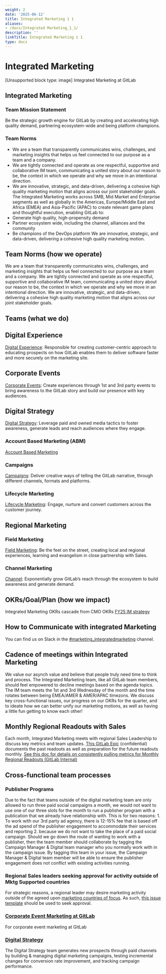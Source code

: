 ```yaml
---
weight: 2
date: '2025-06-12'
title: Integrated Marketing 1 1
aliases:
- /docs/Integrated Marketing_1_1/
description: ''
linkTitle: Integrated Marketing 1 1
type: docs
---
```


# Integrated Marketing

[Unsupported block type: image]
Integrated Marketing at GitLab
## Integrated Marketing
### Team Mission Statement
Be the strategic growth engine for GitLab by creating and accelerating high quality demand, partnering ecosystem-wide and being platform champions.
### Team Norms
- We are a team that transparently communicates wins, challenges, and marketing insights that helps us feel connected to our purpose as a team and a company.
- We are tightly connected and operate as one respectful, supportive and collaborative IM team, communicating a united story about our reason to be, the context in which we operate and why we move in an intentional direction.
- We are innovative, strategic, and data-driven, delivering a cohesive high quality marketing motion that aligns across our joint stakeholder goals.
The Integrated Marketing works across SMB, Mid Market and Enterprise segments as well as globally in the Americas, Europe/Middle East and Africa (EMEA) and Asia-Pacific (APAC) to create relevant game plans and thoughtful execution, enabling GitLab to:
- Generate high quality, high-propensity demand
- Partner ecosystem wide, including the channel, alliances and the community
- Be champions of the DevOps platform
We are innovative, strategic, and data-driven, delivering a cohesive high quality marketing motion.
## Team Norms (how we operate)
We are a team that transparently communicates wins, challenges, and marketing insights that helps us feel connected to our purpose as a team and a company.
We are tightly connected and operate as one respectful, supportive and collaborative IM team, communicating a united story about our reason to be, the context in which we operate and why we move in an intentional direction.
We are innovative, strategic, and data-driven, delivering a cohesive high quality marketing motion that aligns across our joint stakeholder goals.
## Teams (what we do)
## Digital Experience
[Digital Experience](https://handbook.gitlab.com/handbook/marketing/digital-experience/): Responsible for creating customer-centric approach to educating prospects on how GitLab enables them to deliver software faster and more securely on the marketing site.
## Corporate Events
[Corporate Events](https://handbook.gitlab.com/handbook/marketing/integrated-marketing/corporate-events/): Create experiences through 1st and 3rd party events to bring awareness to the GitLab story and build our presence with key audiences.
## Digital Strategy
[Digital Strategy](https://handbook.gitlab.com/handbook/marketing/integrated-marketing/digital-strategy/): Leverage paid and owned media tactics to foster awareness, generate leads and reach audiences where they engage.
### Account Based Marketing (ABM)
[Account Based Marketing](https://handbook.gitlab.com/handbook/marketing/account-based-marketing/)
### Campaigns
[Campaigns](https://handbook.gitlab.com/handbook/marketing/demand-generation/campaigns/): Deliver creative ways of telling the GitLab narrative, through different channels, formats and platforms.
### Lifecycle Marketing
[Lifecycle Marketing](https://handbook.gitlab.com/handbook/marketing/lifecycle-marketing/): Engage, nurture and convert customers across the customer journey.
## Regional Marketing
### Field Marketing
[Field Marketing](https://handbook.gitlab.com/handbook/marketing/field-marketing/): Be the feet on the street, creating local and regional experiences, learning and evangelism in close partnership with Sales.
### Channel Marketing
[Channel](https://handbook.gitlab.com/handbook/marketing/channel-marketing/): Exponentially grow GitLab’s reach through the ecosystem to build awareness and generate demand.
## OKRs/Goal/Plan (how we impact)
Integrated Marketing OKRs cascade from CMO OKRs
[FY25 IM strategy](https://docs.google.com/presentation/d/1Fo1NfRZip39-PoMbMQE5_y6r-YW9gm5KF-HX4rZxBjA/edit#slide=id.g26666ea2657_0_0)
## How to Communicate with integrated Marketing
You can find us on Slack in the [#marketing_integratedmarketing](https://gitlab.slack.com/archives/C03HJQW0DLZ) channel.
## Cadence of meetings within Integrated Marketing
We value our asynch value and believe that people truly need time to think and process. The Integrated Marketing team, like all GitLab team members, should feel empowered to decline meetings based on the agenda topics.
The IM team meets the 1st and 3rd Wednesday of the month and the time rotates between being EMEA/AMER & AMER/APAC timezons. We discuss key cross-functional issues, our progress on our OKRs for the quarter, and to ideate how we can better unify our marketing motions, as well as having a little fun getting to know each other!
## Monthly Regional Readouts with Sales
Each month, Integrated Marketing meets with regional Sales Leadership to discuss key metrics and team updates.
[This GitLab Epic](https://gitlab.com/groups/gitlab-com/marketing/-/epics/3352) (confidential) documents the past readouts as well as preparation for the future readouts monthly.
[See this doc for details on consistently pulling metrics for Monthly Regional Readouts (GitLab Internal)](https://docs.google.com/document/d/1PcsPa8zRSY3A0sIocWBuukfC8LoUus-yUZoWc6ZYNck/edit)
## Cross-functional team processes
### Publisher Programs
Due to the fact that teams outside of the digital marketing team are only allowed to run three paid social campaigns a month, we would not want to use one of our three slots for the month to run a publisher program with a publication that we already have relationship with. This is for two reasons: 1. To work with our 3rd party ad agency, there is 12-15% fee that is based off the ad spend of the publisher engagement to accommodate their services and reporting 2. because we do not want to take the place of a paid social campaign. Should we go down the route of wanting to work with a publisher, then the team member should collaborate by tagging the Campaign Manager & Digital team manager who you normally work with in the campaign issue. By tagging this team in your issue, the Campaign Manager & Digital team member will be able to ensure the publisher engagement does not conflict with existing activities running.
### Regional Sales leaders seeking approval for activity outside of Mktg Supported countries
For strategic reasons, a regional leader may desire marketing activity outside of the agreed upon [marketing countries of focus](https://internal.gitlab.com/handbook/marketing/fy24-strategy/#marketing-support-levels). As such, [this issue template](https://handbook.gitlab.com/handbook/marketing/integrated-marketing/LINK) should be used to seek approval.
### [Corporate Event Marketing at GitLab](https://handbook.gitlab.com/handbook/marketing/integrated-marketing/corporate-events/)
For corporate event marketing at GitLab
### [Digital Strategy](https://handbook.gitlab.com/handbook/marketing/integrated-marketing/digital-strategy/)
The Digital Strategy team generates new prospects through paid channels by building & managing digital marketing campaigns, testing incremental changes for conversion rate improvement, and tracking campaign performance.
